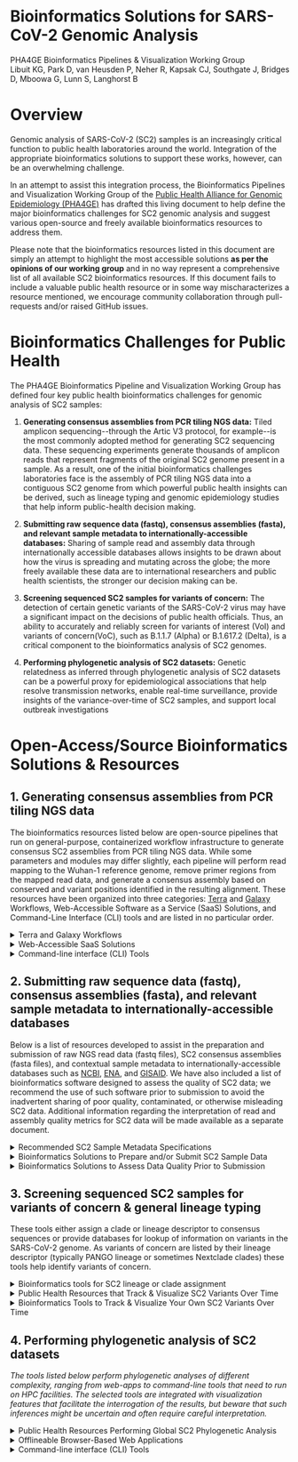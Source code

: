 # **Bioinformatics Solutions for SARS-CoV-2 Genomic Analysis**

PHA4GE Bioinformatics Pipelines &amp; Visualization Working Group <br/>
Libuit KG, Park D, van Heusden P, Neher R, Kapsak CJ, Southgate J, Bridges D, Mboowa G, Lunn S, Langhorst B

# Overview

Genomic analysis of SARS-CoV-2 (SC2) samples is an increasingly critical function to public health laboratories around the world. Integration of the appropriate bioinformatics solutions to support these works, however, can be an overwhelming challenge.

 In an attempt to assist this integration process, the Bioinformatics Pipelines and Visualization Working Group of the [Public Health Alliance for Genomic Epidemiology (PHA4GE)](https://www.pha4ge.org) has drafted this living document to help define the major bioinformatics challenges for SC2 genomic analysis and suggest various open-source and freely available bioinformatics resources to address them.

Please note that the bioinformatics resources listed in this document are simply an attempt to highlight the most accessible solutions **as per the opinions of our working group** and in no way represent a comprehensive list of all available SC2 bioinformatics resources. If this document fails to include a valuable public health resource or in some way mischaracterizes a resource mentioned, we encourage community collaboration through pull-requests and/or raised GitHub issues.

# Bioinformatics Challenges for Public Health

The PHA4GE Bioinformatics Pipeline and Visualization Working Group has defined four key public health bioinformatics challenges for genomic analysis of SC2 samples:

1. **Generating consensus assemblies from PCR tiling NGS data:** Tiled amplicon sequencing--through the Artic V3 protocol, for example--is the most commonly adopted method for generating SC2 sequencing data. These sequencing experiments generate thousands of amplicon reads that represent fragments of the original SC2 genome present in a sample. As a result, one of the initial bioinformatics challenges laboratories face is the assembly of PCR tiling NGS data into a contiguous SC2 genome from which powerful public health insights can be derived, such as lineage typing and genomic epidemiology studies that help inform public-health decision making.

2. **Submitting raw sequence data (fastq), consensus assemblies (fasta), and relevant sample metadata to internationally-accessible databases:** Sharing of sample read and assembly data through internationally accessible databases allows insights to be drawn about how the virus is spreading and mutating across the globe; the more freely available these data are to international researchers and public health scientists, the stronger our decision making can be.

3. **Screening sequenced SC2 samples for variants of concern:** The detection of certain genetic variants of the SARS-CoV-2 virus may have a significant impact on the decisions of public health officials. Thus, an ability to accurately and reliably screen for variants of interest (VoI) and variants of concern(VoC), such as B.1.1.7 (Alpha) or B.1.617.2 (Delta), is a critical component to the bioinformatics analysis of SC2 genomes.

4. **Performing phylogenetic analysis of SC2 datasets:** Genetic relatedness as inferred through phylogenetic analysis of SC2 datasets can be a powerful proxy for epidemiological associations that help resolve transmission networks, enable real-time surveillance, provide insights of the variance-over-time of SC2 samples, and support local outbreak investigations

# Open-Access/Source Bioinformatics Solutions & Resources

## 1. Generating consensus assemblies from PCR tiling NGS data

The bioinformatics resources listed below are open-source pipelines that run on general-purpose, containerized workflow infrastructure to generate consensus SC2 assemblies from PCR tiling NGS data. While some parameters and modules may differ slightly, each pipeline will perform read mapping to the Wuhan-1 reference genome, remove primer regions from the mapped read data, and generate a consensus assembly based on conserved and variant positions identified in the resulting alignment. These resources have been organized into three categories: [Terra](app.terra.bio) and [Galaxy](https://galaxyproject.org/) Workflows, Web-Accessible Software as a Service (SaaS) Solutions, and Command-Line Interface (CLI) tools and are listed in no particular order.

<details>
 <summary>Terra and Galaxy Workflows</summary>

- [Broad viral-ngs](https://dockstore.org/organizations/BroadInstitute/collections/pgs)
  - **Brief Description:** The viral-ngs workflow collection contains many tools for viral analysis. The consensus genome caller is called assemble\_refbased and should work for any low-diversity microbial genome and is appropriate for viruses stemming from a single point-source outbreak, such as SARS-CoV-2. Accepts Illumina paired, single, or mixed reads, as well as ONT reads. Accepts metagenomic or amplicon-based reads with primer trimming.
  - **Developed/supported by:** Broad Institute Viral Genomics 
  - **Documentation:** [Technical documentation (ReadTheDocs)](https://viral-ngs.readthedocs.io/en/latest/)
  - **User base:** [H3Africa](https://h3africa.org/index.php/consortium/genomic-characterization-and-surveillance-of-microbial-threats-in-west-africa/) West African sites ([RUN](http://acegid.org/), [KGH](https://vhfc.org/consortium/people/), [UCAD](https://www.ucad.sn/))
  - **Workflow language:** WDL
    - **Web/Cloud GUI Platforms:** Terra, DNAnexus
    - **CLI Platforms:** Cromwell (local HPC, cloud), miniWDL
- [Theiagen&#39;s Public Health Viral Genomics WDL Workflows](https://dockstore.org/organizations/Theiagen/collections/PublicHealthViralGenomics)
  - **Brief Description:** Theiagen&#39;s Public Health Viral Genomics WDL Workflows include four separate WDL workflows (Titan\_Illumina\_PE, Titan\_Illumina\_SE, Titan\_ClearLabs, and Titan\_ONT) that process NGS read data from four different sequencing approaches: Illumina paired-end, Illumina single-end, Clear Labs, and Oxford Nanopore Technology (ONT)) to generate consensus assemblies, produce relevant quality-control metrics for both the input read data and the generated assembly, and assign samples with a lineage and clade designation using Pangolin and NextClade, respectively.
  - **Developed/supported by:** Theiagen Genomics
  - **Documentation:** [Technical documentation (ReadTheDocs)](https://public-health-viral-genomics-theiagen.readthedocs.io/en/latest/overview.html), [step-by-step protocols (Protocols.io)](https://www.protocols.io/file-manager/9EF18A27777511EBA1C60A58A9FEAC2A), and [video tutorials (YouTube Playlist)](https://www.youtube.com/watch?v=fy0Hm0lfIas&amp;list=PLU47xRg_MKJrtyoFwqGiywl7lQj6vq8Uz)
  - **User base:** US PHLs
  - **Workflow language:** WDL
    - **Web/Cloud GUI Platforms:** Terra
    - **CLI Platforms:** Cromwell (local HPC, cloud), miniWDL
- [COVID-19 Galaxy Workflows](https://covid19.galaxyproject.org/artic/)
  - **Brief Description:** Several Galaxy workflows for performing SC2 consensus genome assembly have been available including a Galaxy workflow for the analysis of SARS-CoV-2 data.
  - **Workflow language:** Galaxy
    - **Developed/supported by:** usegalaxy.eu ([https://covid19.galaxyproject.org/artic/](https://covid19.galaxyproject.org/artic/))
      - **Web/Cloud GUI Platforms:** [usegalaxy.*](https://galaxyproject.org/use/)
      - **Documentation:** [SARS-CoV-2 Data Analysis and Monitoring with Galaxy](https://galaxyproject.eu/event/2021-06-21-sars-cov-2-data-analysis-monitoring-training/)
      - **Sequencing technologies supported:** Illumina metagenomic sequencing, Illumina and Oxford Nanopore ARTIC amplicon sequencing
    - **Developed/suppported by:** ARIES/Istituto Superiore di Sanità
      - **Web/Cloud GUI Platforms:** [ARIES Galaxy](https://aries.iss.it/) ([https://aries.iss.it/u/arnold-knijn/w/sars-cov-2recovery31](https://aries.iss.it/u/arnold-knijn/w/sars-cov-2recovery31))
      - **Documentation:** [bioRxiv](https://www.biorxiv.org/content/10.1101/2021.01.16.425365v1)
      - **Sequencing technologies supported:** Illumina, Ion Torrent and Oxford Nanopore ARTIC amplicon sequencing
</details>

<details>
 <summary>Web-Accessible SaaS Solutions</summary>
 
- [IDSeq](https://idseq.net/)
  - **Brief Description:** User-friendly software platform originally developed for metagenomics studies that has since been repurposed to include SC2 consensus assembly from Oxford Nanopore or paired-end Illumina data
  - **Developed/supported by:** [Chan Zuckerberg Initiative (CZI)](https://chanzuckerberg.com/) 
  - **User base:** CZ Biohub &amp; partners; access available on request to other users
  - **User-interface** : Web application on CZI-funded AWS
- [EDGE COVID-19](https://edge-covid19.edgebioinformatics.org/)
  - **Brief Description:** EDGE COVID-19 is a derivative of the original EDGE Bioinformatics software (Li _et al._ 2017) that was developed to perform reference-based SC2 assemblies and quality assessment of Illumina or Nanopore read data.
  - **Developed/supported by:** Los Alamos National Laboratories
  - **Documentation:** [EDGE COVID-19 User Guide](https://edge-covid19.edgebioinformatics.org/docs/EDGE_COVID-19_guide.pdf)
  - **User base:** LANL &amp; partners
  - **User-interface:** Web application on LANL hardware, [local instance using Docker](https://hub.docker.com/r/bioedge/edge-covid19
)
</details>

<details>
 <summary>Command-line interface (CLI) Tools</summary>
 
- [SIGNAL (SARS-CoV-2 Illumina GeNome Assembly Line; CanCOGeN/OnCOV)](https://github.com/jaleezyy/covid-19-signal)
  - **Brief Description:** Quality control, assembly, and analysis snakemake workflow for Illumina-based viral amplicon sequencing. Includes de-hosting via competitive mapping, freebayes variant and consensus generation, lineage assignment, interactive HTML run summaries, and integration with the [ncov-tools](https://github.com/jts/ncov-tools/) QC workflow.
  - **Developed/supported by:** [CARD/McArthur Lab](https://mcarthurbioinformatics.ca), lead maintainers: Jalees Nasir & Finlay Maguire 
  - **Documentation:** [Technical Documentation (GitHub README)](https://github.com/jaleezyy/covid-19-signal)
  - **User base:** CA PHLs & academic partners
  - **User-interface:** CLI (Snakemake)
- [ARTIC nCOV19 (ARTIC Network; Connor-lab)](https://github.com/connor-lab/ncov2019-artic-nf)
  - **Brief Description:** Configured conda environment that enables access to Oxford Nanopore or Illumina consensus sequence assemblers: Medaka (ONT), NanoPolish (ONT) or BWA (Illumina)
  - **Developed/supported by:** COG UK / ARTIC
  - **Documentation:** [Technical Documentation (GitHub README)](https://github.com/connor-lab/ncov2019-artic-nf/blob/master/README.md)
  - **User base:** COG UK
  - **Workflow language:** Nextflow
    - **CLI Platforms:** Nextflow cli client, Nextflow Tower (local HPC, cloud, etc)
- [StaPH-B ToolKit](https://github.com/StaPH-B/staphb_toolkit)
  - **Brief Description:** Two StaPH-B workflows for performing SC2 consensus genome assembly have been available: Cecret, a pipeline developed for the analysis of single or paired-end Illumina reads. and Monroe, a workflow with various subcommands that perform consensus genome assembly from either Illumina or Nanopore read data.
  - **Developed/supported by:** StaPH-B
  - **Documentation:** [https://staph-b.github.io/staphb\_toolkit/](https://staph-b.github.io/staphb_toolkit/install/), [Python Package Index (PyPI)](https://pypi.org/project/staphb-toolkit/)
  - **User base:** US PHLs
  - **User-interface:** CLI (Python package)
 
</details>

## 2. Submitting raw sequence data (fastq), consensus assemblies (fasta), and relevant sample metadata to internationally-accessible databases

Below is a list of resources developed to assist in the preparation and submission of raw NGS read data (fastq files), SC2 consensus assemblies (fasta files), and contextual sample metadata to internationally-accessible databases such as [NCBI](https://www.ncbi.nlm.nih.gov/sars-cov-2/), [ENA](https://www.ebi.ac.uk/ena/browser/home), and [GISAID](https://www.gisaid.org/). We have also included a list of bioinformatics software designed to assess the quality of SC2 data; we recommend the use of such software prior to submission to avoid the inadvertent sharing of poor quality, contaminated, or otherwise misleading SC2 data. Additional information regarding the interpretation of read and assembly quality metrics for SC2 data will be made available as a separate document.

<details>
 <summary>Recommended SC2 Sample Metadata Specifications</summary>
 
- [PHA4GE Contextual Data Specifications](https://www.preprints.org/manuscript/202008.0220/v1)
  - **Database Target(s):** GISAID, ENA, SRA, Genbank
  - **Brief Description:** A SARS-CoV-2 contextual data specification based on harmonizable, publicly available, community standards. The specification is implementable via a collection template, as well as an array of protocols and tools to support the harmonization and submission of sequence data and contextual information to public repositories.
  - **Developed/supported by:** PHA4GE
  - **Documentation:** [Technical documentation (GitHub README)](https://github.com/pha4ge/SARS-CoV-2-Contextual-Data-Specification)
  - **User base:** Global public health community
  - **Protocols:** [NCBI Submission](http://dx.doi.org/10.17504/protocols.io.bsypnfvn), [ENA Submission](http://dx.doi.org/10.17504/protocols.io.buqnnvve), & [GISAID Submission](http://dx.doi.org/10.17504/protocols.io.bumknu4w)
 
</details>

<details>
 <summary>Bioinformatics Solutions to Prepare and/or Submit SC2 Sample Data</summary>

- [Galaxy ENA Submission Plugin](https://github.com/galaxyproject/tools-iuc/tree/master/tools/ena_upload)
  - **Database Target(s):** ENA
  - **Brief Description:** Galaxy plugin for direct submission to the European Nucleotide Archive database
  - **Developed/supported by:** [Galaxy IUC (Intergalactic Utilities Commission)](https://galaxyproject.org/iuc/)
  - **Documentation:** [https://github.com/ELIXIR-Belgium/ena-upload-container](https://github.com/ELIXIR-Belgium/ena-upload-container)
  - **User base:** European PHLs
  - **Workflow language:** Galaxy
    - **Web/Cloud GUI Platforms:** GalaxyProject  
- [Broad viral-ngs](https://dockstore.org/organizations/BroadInstitute/collections/pgs) (Terra workflows described above)
   - **Database Target(s):** GISAID, GenBank, & SRA
- [Theiagen&#39;s Public Health Viral Genomics WDL Workflows](https://dockstore.org/organizations/Theiagen/collections/PublicHealthViralGenomics) (Terra workflows described above)
   - **Database Target(s):** GISAID & GenBank (SRA submission in development)
- [EDGE COVID-19](https://edge-covid19.edgebioinformatics.org/) (SaaS solution described above) 
    - **Database Target(s):** GISAID, GenBank, & SRA


</details>

<details>
 <summary>Bioinformatics Solutions to Assess Data Quality Prior to Submission</summary>
 
- [VADR - Viral Annotation DefineR](https://github.com/ncbi/vadr)
  - **Brief Description:** VADR is a suite of CLI tools for classifying and analyzing sequences homologous to a set of reference models of viral genomes or gene families. With regards to SC2, laboratories have utilized VADR to identify samples with potentially mis-assembled genomes that are likely to be rejected from an internationally-accessible database.
  - **Developed/supported by:** NCBI
  - **Documentation:** [Technical Documentation (GitHub Wiki)](https://github.com/ncbi/vadr/wiki/Coronavirus-annotation)
  - **User base:** NCBI GenBank & US PHLs
  - **Accessibility:** [Local install](https://github.com/ncbi/vadr/blob/master/documentation/install.md#top) or the [StaPH-B Docker Image](https://hub.docker.com/r/staphb/vadr/)
- [Broad viral-ngs](https://dockstore.org/organizations/BroadInstitute/collections/pgs) (Terra workflows described above; includes VADR)
- [Titan Workflows for Genomic Characterization](https://dockstore.org/organizations/Theiagen/collections/PublicHealthViralGenomics) (Terra workflows described above; includes VADR)
- [COVID-19 Galaxy Workflows](https://covid19.galaxyproject.org/artic/) (Galaxy resources described above)
- [IDSeq (CZ BioHub)](https://idseq.net/) (SaaS solution described above)
- [EDGE COVID-19](https://edge-covid19.edgebioinformatics.org/) (SaaS solution described above)
- [SIGNAL (SARS-CoV-2 Illumina GeNome Assembly Line; CanCOGeN)](https://github.com/jaleezyy/covid-19-signal) (CLI tool described above)
- [ARTIC nCOV19 (ARTIC Network; Connor-lab)](https://github.com/connor-lab/ncov2019-artic-nf) (CLI tool described above)
- [StaPH-B ToolKit](https://github.com/StaPH-B/staphb_toolkit) (CLI tool described above; VADR included in the Cecret workflow)
 
</details>

## 3. Screening sequenced SC2 samples for variants of concern &amp; general lineage typing

These tools either assign a clade or lineage descriptor to consensus sequences or provide databases for lookup of information on variants in the SARS-CoV-2 genome. As variants of concern are listed by their lineage descriptor (typically PANGO lineage or sometimes Nextclade clades) these tools help identify variants of concern.

<details>
 <summary>Bioinformatics tools for SC2 lineage or clade assignment</summary>

- [Pangolin (Phylogenetic Assignment of Named Global Outbreak LINeages)](https://cov-lineages.org/pangolin.html)
  - **Brief Description:** Tool developed to implement the dynamic nomenclature of SARS-CoV-2 lineages, known as the Pango nomenclature. It allows a user to assign a SARS-CoV-2 genome sequence the most likely lineage (PANGO lineage) to SARS-CoV-2 query sequences.
  - **Developed/supported by:** Pangolin Network
  - **Documentation:** [Technical Documentation (Pangolin Website)](https://cov-lineages.org/pangolin.html), [publication (Nature Microbiology)](https://www.nature.com/articles/s41564-020-0770-5)
  - **User base:** Global Public Health Community
  - **Accessibility:** [Web application](https://pangolin.cog-uk.io/) &amp; [CLI tool](https://github.com/cov-lineages/pangolin)
  - **Bioinformatics workflows that incorporate Pango lineage assignments:**
    - [Datapipe](https://github.com/COG-UK/datapipe)
      - **Brief Description:** Performs alignment and variant calling, assigns lineages with pangolin and VOC/VUI with scorpio and cleans up geography metadata.
      - **Developed/supported by:** Virus Group (University of Edinburgh)
      - **User-interface:** command-line tool, nextflow pipeline
      - **User base:** COG-UK
    - [Broad viral-ngs](https://dockstore.org/organizations/BroadInstitute/collections/pgs) (Terra workflows described above)
    -  [Theiagen&#39;s Public Health Viral Genomics WDL Workflows](https://dockstore.org/organizations/Theiagen/collections/PublicHealthViralGenomics) (Terra workflows described above)
    - [COVID-19 Galaxy Workflows](https://covid19.galaxyproject.org/artic/) (Galaxy resources described above)
    - [IDSeq](https://idseq.net/) (SaaS solution described above)
    - [EDGE COVID-19](https://edge-covid19.edgebioinformatics.org/) (SaaS solution described above)
    - [SIGNAL (SARS-CoV-2 Illumina GeNome Assembly Line; CanCOGeN)](https://github.com/jaleezyy/covid-19-signal) (CLI tool described above)
    - [StaPH-B ToolKit](https://github.com/StaPH-B/staphb_toolkit) (CLI tool described above)
- [NextClade](https://clades.nextstrain.org/)
  - **Brief Descriptio:n** Tool that identifies differences between your sequences and a reference sequence used by Nextstrain, uses these differences to assign your sequences to clades, and reports potential sequence quality issues in your data
  - **User-interface:** [Web application](https://clades.nextstrain.org/) &amp; CLI tool
  - **Help/community/discussion:** [discussion.nextstrain.org](http://discussion.nextstrain.org/)
  - **Bioinformatics workflows that incorporate NextClade clade assignments:**
    - [Broad viral-ngs](https://dockstore.org/organizations/BroadInstitute/collections/pgs) (Terra workflows described above)
    -  [Theiagen&#39;s Public Health Viral Genomics WDL Workflows](https://dockstore.org/organizations/Theiagen/collections/PublicHealthViralGenomics) (Terra workflows described above)
    - [COVID-19 Galaxy Workflows](https://covid19.galaxyproject.org/artic/) (Galaxy resources described above)
    - [IDSeq](https://idseq.net/) (SaaS solution described above)
    - [StaPH-B ToolKit](https://github.com/StaPH-B/staphb_toolkit) (CLI tool described above)

</details>


<details>
 <summary>Public Health Resources that Track &amp; Visualize SC2 Variants Over Time</summary>
 
  - [PANGO cov-lineages](https://cov-lineages.org/)
    - **Brief Description:** Track global prevalences of PANGO lineages
    - **Developed/supported by:** Pangolin Network
  - [Covariants](https://covariants.org/)
    - **Brief Description:** Track global prevalence of Nextclade-annotated lineages
    - **Developed/supported by:** NextStrain Team
  - [Outbreak.info](https://outbreak.info/)
    - **Brief Description:** Epidemiological info including PANGO lineage prevalence
    - **Developed/supported by:** [Su](http://sulab.org/), [Wu](http://wulab.io/), and [Andersen](https://andersen-lab.com/) labs at Scripps Research
  - [COV-GLUE](http://cov-glue.cvr.gla.ac.uk/)
    - **Brief Description:** CoV-GLUE contains a database of amino acid replacements, insertions and deletions which have been observed in GISAID hCoV-19 sequences sampled from the pandemic Epidemiological info including PANGO lineage prevalence
    - **Developed/supported by:** COG-UK
  - [2019nCoVR](https://bigd.big.ac.cn/ncov/)
    - **Brief Description** :2019nCoVR features comprehensive integration of genomic and proteomic sequences as well as their metadata information from the GISAID, NCBI, NMDC and CNCB/NGDC. It also incorporates a wide range of relevant information including scientific literatures, news, and popular articles for science dissemination, and provides visualization functionalities for genome variation analysis results based on all collected SARS-CoV-2 strains.
    - **Developed/supported by:** China National Center for Bioinformation (CNCB)
  - [CoVizu](https://filogeneti.ca/covizu/)
    - **Brief Description:** CoVizu is an [open source project](https://github.com/PoonLab/CoVizu) endeavouring to visualize the global diversity of SARS-CoV-2 genomes, which are provided by the [GISAID Initiative](https://gisaid.org/).
    - **Developed/supported by:** [Poon Laboratory](https://www.schulich.uwo.ca/pathol/people/bios/faculty/poon_art.html) of Western University
  - [Annotation of SARS-2 Coronavirus Genome (Observable)](https://observablehq.com/@delphine-l/annotation-of-sars-2-coronavirus-genome)
    - **Brief Description:** Annotation of variation in the genome with some notes on what is known about the various amino acids
    - **Developed/supported by:** Delphine Lariviere (Penn State University)

</details>

<details>
 <summary>Bioinformatics Tools to Track &amp; Visualize Your Own SC2 Variants Over Time </summary>
 
 - [KRISP R-scripts](https://github.com/krisp-kwazulu-natal/africa-covid19-genomics)
    - **Brief Description:** Open-source repository containing all the code, data and information needed to reproduce the analyses for the [African genomic epidemiology manuscript](https://www.nature.com/articles/s41591-021-01255-3).
    - **Developed/supported by:** Emmanuel James San (University of KwaZulu-Natal)
    - **Documentation:** [Technical Documentation (GitHub README)](https://github.com/krisp-kwazulu-natal/africa-covid19-genomics#readme), [publication (Nature Medicine)](https://www.nature.com/articles/s41591-021-01255-3)
    - **Accessibility:** [RCL-Scripts](https://github.com/krisp-kwazulu-natal/africa-covid19-genomics#readme)
  - [GISAID Processing](https://github.com/pvanheus/GISAID_processing)
    - **Brief Description:** Open-source repository containing python scripts to process GISIAD data into frequency graphs
    - **Developed/supported by:** Peter van Heusden (University of Western Cape)
    - **Documentation:** [Technical Documentation (GitHub README)](https://github.com/pvanheus/GISAID_processing/blob/main/README.md)
    - **Accessibility:** [Python-Scripts](https://github.com/krisp-kwazulu-natal/africa-covid19-genomics#readme)
 
 </details>
 
## 4. Performing phylogenetic analysis of SC2 datasets

_The tools listed below perform phylogenetic analyses of different complexity, ranging from web-apps to command-line tools that need to run on HPC facilities. The selected tools are integrated with visualization features that facilitate the interrogation of the results, but beware that such inferences might be uncertain and often require careful interpretation._


<details>
 <summary>Public Health Resources Performing Global SC2 Phylogenetic Analysis </summary>


- [NextStrain](https://nextstrain.org/)
  - **Brief Description:** Nextstrain is an open-source project to harness the scientific and public health potential of pathogen genome data.
  - **Developed/supported by:** Fred Hutch/Basel (Nextstrain team)
  - **User base:** USA based groups
  - **Documentation:** [docs](https://docs.nextstrain.org/en/latest/index.html)
  - **Help/community/discussion:** [discussion.nextstrain.org](http://discussion.nextstrain.org/)
  - Implementations for compute steps (&quot;augur&quot;):
    - [**nextstrain/ncov**](https://github.com/nextstrain/ncov) snakemake pipeline
      - **Description:** The authoritative implementation of the Nextstrain &quot;augur&quot; pipeline that takes genomes and metadata to trees and visualizations.
      - **Developed/supported by:** Fred Hutch/Basel (Nextstrain team)
      - **Workflow language:** Snakemake
    - [Broad viral-ngs](https://dockstore.org/organizations/BroadInstitute/collections/pgs) (Terra workflows described above)
    - [Theiagen&#39;s Public Health Viral Genomics WDL Workflows](https://dockstore.org/organizations/Theiagen/collections/PublicHealthViralGenomics) (Terra workflows described above)
- [Microreact](https://microreact.org/)
  - **Brief Description:** Open data visualization and sharing for genomic epidemiology
  - **Developed/supported by:** Centre for Genomic Pathogen Surveillance (CGPS)
  - **User base:** COG-UK, New Zealand, etc
  - **User-interface:** Web application / centrally hosted service

</details>

<details>
 <summary>Offlineable Browser-Based Web Applications</summary>

- [Auspice](https://auspice.us/)
  - **Brief Description:** Allows interactive exploration of phylogenomic datasets by simply dragging & dropping them onto this page.
  - **Developed/supported by:** Fred Hutch/Basel (Nextstrain team)
  - **Documentation:** [Technical documentation (GitHub README)](https://github.com/nextstrain/auspice#readme), [NextStrain discussion Forum](https://discussion.nextstrain.org/)
  - **User-interface:** offlineable browser-based web app
- [MicrobeTrace](https://microbetrace.cdc.gov/MicrobeTrace/)
  - **Brief Description:** The Visualization Multitool for Molecular Epidemiology and Bioinformatics
  - **Developed/supported by:** US CDC
  - **Documentation:** https://github.com/CDCgov/MicrobeTrace
  - **User-interface:** offlineable browser-based web app
- [UShER](https://genome.ucsc.edu/cgi-bin/hgPhyloPlace)
  - **Brief Description:** Places user provided sequences on very large reference trees, extracts the relevant subtree, and provides a visualization
  - **Developed/supported by:** UCSC
  - **User-interface:** offlineable browser-based web app
  
</details>

<details>
 <summary>Command-line interface (CLI) Tools</summary>

- [Grinch](https://github.com/cov-lineages/grinch)
  - **Brief Description:** Generates reports for the international distribution of PANGO lineages that can be viewed in a web browser.
  - **Developed/supported by:** PANGO, cov-lineages
  - **User-interface:** command-line tool

- [Phylopipe](https://github.com/cov-ert/phylopipe)
  - **Brief Description:** Generates a downsampled global tree using FastTree and updates it daily using UShER, cleans and annotates the tree; can be run on output from Datapipe.
  - **Developed/supported by:** Virus Group (University of Edinburgh)
  - **User-interface:** command-line tool, nextflow pipeline
  - **User base:** COG-UK
  
</details>
